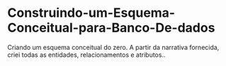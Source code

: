 # Construindo-um-Esquema-Conceitual-para-Banco-De-dados
Criando um esquema conceitual do zero. A partir da narrativa fornecida, criei todas as entidades, relacionamentos e atributos..
